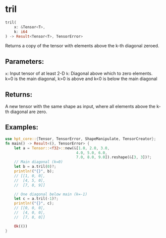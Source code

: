 # tril
```rust
tril(
    x: &Tensor<T>,
    k: i64
) -> Result<Tensor<T>, TensorError>
```
Returns a copy of the tensor with elements above the k-th diagonal zeroed.

## Parameters:
`x`: Input tensor of at least 2-D
`k`: Diagonal above which to zero elements. k=0 is the main diagonal, k>0 is above and k<0 is below the main diagonal

## Returns:
A new tensor with the same shape as input, where all elements above the k-th diagonal are zero.

## Examples:
```rust
use hpt_core::{Tensor, TensorError, ShapeManipulate, TensorCreator};
fn main() -> Result<(), TensorError> {
    let a = Tensor::<f32>::new(&[1.0, 2.0, 3.0, 
                                4.0, 5.0, 6.0,
                                7.0, 8.0, 9.0]).reshape(&[3, 3])?;
    // Main diagonal (k=0)
    let b = a.tril(0)?;
    println!("{}", b);
    // [[1, 0, 0],
    //  [4, 5, 0],
    //  [7, 8, 9]]

    // One diagonal below main (k=-1)
    let c = a.tril(-1)?;
    println!("{}", c);
    // [[0, 0, 0],
    //  [4, 0, 0],
    //  [7, 8, 0]]

    Ok(())
}
```